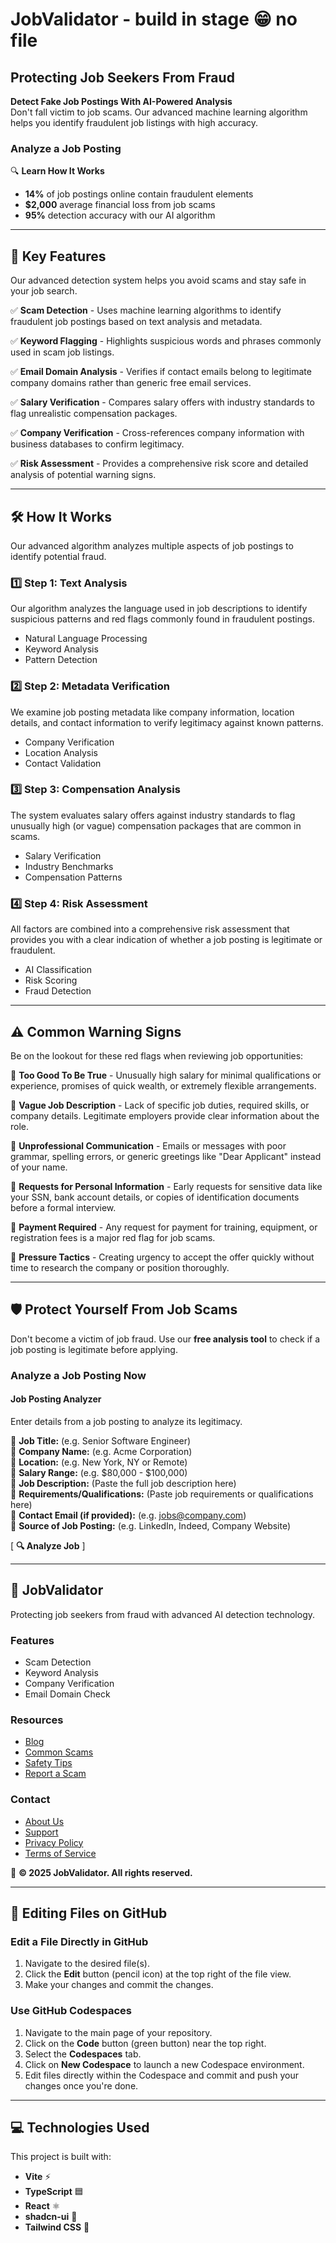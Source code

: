 # JobValidator - build in stage 😁 no file 

## Protecting Job Seekers From Fraud
**Detect Fake Job Postings With AI-Powered Analysis**  
Don't fall victim to job scams. Our advanced machine learning algorithm helps you identify fraudulent job listings with high accuracy.

### Analyze a Job Posting  
🔍 **Learn How It Works**

- **14%** of job postings online contain fraudulent elements
- **$2,000** average financial loss from job scams
- **95%** detection accuracy with our AI algorithm

---

## 🚀 Key Features
Our advanced detection system helps you avoid scams and stay safe in your job search.

✅ **Scam Detection** - Uses machine learning algorithms to identify fraudulent job postings based on text analysis and metadata.

✅ **Keyword Flagging** - Highlights suspicious words and phrases commonly used in scam job listings.

✅ **Email Domain Analysis** - Verifies if contact emails belong to legitimate company domains rather than generic free email services.

✅ **Salary Verification** - Compares salary offers with industry standards to flag unrealistic compensation packages.

✅ **Company Verification** - Cross-references company information with business databases to confirm legitimacy.

✅ **Risk Assessment** - Provides a comprehensive risk score and detailed analysis of potential warning signs.

---

## 🛠 How It Works
Our advanced algorithm analyzes multiple aspects of job postings to identify potential fraud.

### 1️⃣ Step 1: Text Analysis
Our algorithm analyzes the language used in job descriptions to identify suspicious patterns and red flags commonly found in fraudulent postings.
- Natural Language Processing
- Keyword Analysis
- Pattern Detection

### 2️⃣ Step 2: Metadata Verification
We examine job posting metadata like company information, location details, and contact information to verify legitimacy against known patterns.
- Company Verification
- Location Analysis
- Contact Validation

### 3️⃣ Step 3: Compensation Analysis
The system evaluates salary offers against industry standards to flag unusually high (or vague) compensation packages that are common in scams.
- Salary Verification
- Industry Benchmarks
- Compensation Patterns

### 4️⃣ Step 4: Risk Assessment
All factors are combined into a comprehensive risk assessment that provides you with a clear indication of whether a job posting is legitimate or fraudulent.
- AI Classification
- Risk Scoring
- Fraud Detection

---

## ⚠️ Common Warning Signs
Be on the lookout for these red flags when reviewing job opportunities:

🚩 **Too Good To Be True** - Unusually high salary for minimal qualifications or experience, promises of quick wealth, or extremely flexible arrangements.

🚩 **Vague Job Description** - Lack of specific job duties, required skills, or company details. Legitimate employers provide clear information about the role.

🚩 **Unprofessional Communication** - Emails or messages with poor grammar, spelling errors, or generic greetings like "Dear Applicant" instead of your name.

🚩 **Requests for Personal Information** - Early requests for sensitive data like your SSN, bank account details, or copies of identification documents before a formal interview.

🚩 **Payment Required** - Any request for payment for training, equipment, or registration fees is a major red flag for job scams.

🚩 **Pressure Tactics** - Creating urgency to accept the offer quickly without time to research the company or position thoroughly.

---

## 🛡 Protect Yourself From Job Scams
Don't become a victim of job fraud. Use our **free analysis tool** to check if a job posting is legitimate before applying.

### Analyze a Job Posting Now
#### **Job Posting Analyzer**
Enter details from a job posting to analyze its legitimacy.

🔹 **Job Title:** (e.g. Senior Software Engineer)  
🔹 **Company Name:** (e.g. Acme Corporation)  
🔹 **Location:** (e.g. New York, NY or Remote)  
🔹 **Salary Range:** (e.g. $80,000 - $100,000)  
🔹 **Job Description:** (Paste the full job description here)  
🔹 **Requirements/Qualifications:** (Paste job requirements or qualifications here)  
🔹 **Contact Email (if provided):** (e.g. jobs@company.com)  
🔹 **Source of Job Posting:** (e.g. LinkedIn, Indeed, Company Website)  

[ **🔍 Analyze Job** ]

---

## 🏢 JobValidator
Protecting job seekers from fraud with advanced AI detection technology.

### **Features**
- Scam Detection
- Keyword Analysis
- Company Verification
- Email Domain Check

### **Resources**
- [Blog](#)
- [Common Scams](#)
- [Safety Tips](#)
- [Report a Scam](#)

### **Contact**
- [About Us](#)
- [Support](#)
- [Privacy Policy](#)
- [Terms of Service](#)

📌 **© 2025 JobValidator. All rights reserved.**

---

## 📝 Editing Files on GitHub
### **Edit a File Directly in GitHub**
1. Navigate to the desired file(s).
2. Click the **Edit** button (pencil icon) at the top right of the file view.
3. Make your changes and commit the changes.

### **Use GitHub Codespaces**
1. Navigate to the main page of your repository.
2. Click on the **Code** button (green button) near the top right.
3. Select the **Codespaces** tab.
4. Click on **New Codespace** to launch a new Codespace environment.
5. Edit files directly within the Codespace and commit and push your changes once you're done.

---

## 💻 Technologies Used
This project is built with:
- **Vite** ⚡
- **TypeScript** 🟦
- **React** ⚛️
- **shadcn-ui** 🎨
- **Tailwind CSS** 🌊

